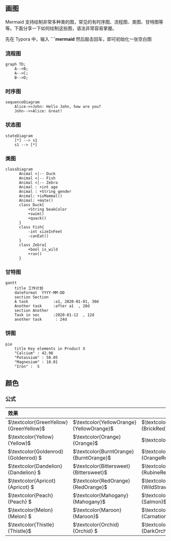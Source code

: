 ## 画图

Mermaid 支持绘制非常多种类的图，常见的有时序图、流程图、类图、甘特图等等。下面分享一下如何绘制这些图，语法非常容易掌握。

先在 Typora 中，输入 **```mermaid** 然后敲击回车，即可初始化一张空白图

### 流程图

```mermaid
graph TD;
    A-->B;
    A-->C;
    B-->D;
```

### 时序图

```mermaid
sequenceDiagram
    Alice->>John: Hello John, how are you?
    John-->>Alice: Great!
```

### 状态图

```mermaid
stateDiagram
    [*] --> s1
    s1 --> [*]
```

### 类图

```mermaid
classDiagram
      Animal <|-- Duck
      Animal <|-- Fish
      Animal <|-- Zebra
      Animal : +int age
      Animal : +String gender
      Animal: +isMammal()
      Animal: +mate()
      class Duck{
          +String beakColor
          +swim()
          +quack()
      }
      class Fish{
          -int sizeInFeet
          -canEat()
      }
      class Zebra{
          +bool is_wild
          +run()
      }
```

### 甘特图

```mermaid
gantt
    title 工作计划
    dateFormat  YYYY-MM-DD
    section Section
    A task           :a1, 2020-01-01, 30d
    Another task     :after a1  , 20d
    section Another
    Task in sec      :2020-01-12  , 12d
    another task      : 24d
```

### 饼图

```mermaid
pie
    title Key elements in Product X
    "Calcium" : 42.96
    "Potassium" : 50.05
    "Magnesium" : 10.01
    "Iron" :  5
```

## 颜色

### 公式

| 效果                                   |                                          |                                              |                                     |
| :------------------------------------- | ---------------------------------------- | -------------------------------------------- | ----------------------------------- |
| $\textcolor{GreenYellow}{GreenYellow}$ | $\textcolor{YellowOrange}{YellowOrange}$ | $\textcolor{BrickRed}{BrickRed}$             | $\textcolor{Magenta}{Magenta} $     |
| $\textcolor{Yellow}{Yellow}$           | $\textcolor{Orange}{Orange}$             | $\textcolor{Red}{Red}$                       | $\textcolor{VioletRed}{VioletRed}$  |
| $\textcolor{Goldenrod}{Goldenrod} $    | $\textcolor{BurntOrange}{BurntOrange}$   | $\textcolor{OrangeRed}{OrangeRed}$           | $\textcolor{Rhodamine}{Rhodamine} $ |
| $\textcolor{Dandelion}{Dandelion} $    | $\textcolor{Bittersweet}{Bittersweet}$   | $\textcolor{RubineRed}{RubineRed}$           | $\textcolor{Mulberry}{Mulberry}$    |
| $\textcolor{Apricot}{Apricot} $        | $\textcolor{RedOrange}{RedOrange}$       | $\textcolor{WildStrawberry}{WildStrawberry}$ | $\textcolor{RedViolet}{RedViolet}$  |
| $\textcolor{Peach}{Peach} $            | $\textcolor{Mahogany}{Mahogany}$         | $\textcolor{Salmon}{Salmon}$                 | $\textcolor{Fuchsia}{Fuchsia}$      |
| $\textcolor{Melon}{Melon} $            | $\textcolor{Maroon}{Maroon}$             | $\textcolor{CarnationPink}{CarnationPink}$   | $\textcolor{Lavender}{Lavender} $   |
| $\textcolor{Thistle}{Thistle}$         | $\textcolor{Orchid}{Orchid} $            | $\textcolor{DarkOrchid}{DarkOrchid}$         | $\textcolor{Purple}{Purple} $       |

